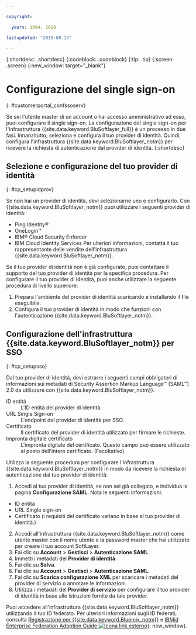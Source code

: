 ```yaml
---

copyright:

  years: 1994, 2018

lastupdated: "2018-08-13"

---
```


{:shortdesc: .shortdesc}
{:codeblock: .codeblock}
{:tip: .tip}
{:screen: .screen}
{:new_window: target="_blank"}


# Configurazione del single sign-on
{: #customerportal_confssoserv}

Se sei l'utente master di un account o hai accesso amministrativo ad esso, puoi configurare il single sign-on. La configurazione del single sign-on per l'infrastruttura {{site.data.keyword.BluSoftlayer_full}} è un processo in due fasi. Innanzitutto, seleziona e configura il tuo provider di identità. Quindi, configura l'infrastruttura {{site.data.keyword.BluSoftlayer_notm}} per ricevere la richiesta di autenticazione dal provider di identità.
{:shortdesc}

## Selezione e configurazione del tuo provider di identità
{: #cp_setupidprov}

Se non hai un provider di identità, devi selezionarne uno e configurarlo. Con {{site.data.keyword.BluSoftlayer_notm}} puoi utilizzare i seguenti provider di identità:
* Ping Identity&reg;
* OneLogin&trade;
* IBM&reg; Cloud Security Enforcer
* IBM Cloud Identity Services
Per ulteriori informazioni, contatta il tuo rappresentante delle vendite dell'infrastruttura {{site.data.keyword.BluSoftlayer_notm}}.

Se il tuo provider di identità non è già configurato, puoi contattare il supporto del tuo provider di identità per la specifica procedura. Per configurare il tuo provider di identità, puoi anche utilizzare la seguente procedura di livello superiore:
1. Prepara l'ambiente del provider di identità scaricando e installando il file eseguibile.
2. Configura il tuo provider di identità in modo che funzioni con l'autenticazione {{site.data.keyword.BluSoftlayer_notm}}.

## Configurazione dell'infrastruttura {{site.data.keyword.BluSoftlayer_notm}} per SSO
{: #cp_setupsso}

Dal tuo provider di identità, devi estrarre i seguenti campi obbligatori di informazioni sui metadati di Security Assertion Markup Language&trade; (SAML&trade;) 2.0 da utilizzare con {{site.data.keyword.BluSoftlayer_notm}}.
<dl>
<dt>ID entità</dt>
<dd>L'ID entità del provider di identità.</dd>
<dt>URL Single Sign-on</dt>
<dd>L'endpoint del provider di identità per SSO.</dd>
<dt>Certificato</dt>
<dd>Il certificato del provider di identità utilizzato per firmare le richieste.</dd>
<dt>Impronta digitale certificato</dt>
<dd>L'impronta digitale del certificato. Questo campo può essere utilizzato al posto dell'intero certificato. (Facoltativo)</dd>
</dl>

Utilizza la seguente procedura per configurare l'infrastruttura {{site.data.keyword.BluSoftlayer_notm}} in modo da ricevere la richiesta di autenticazione dal tuo provider di identità:
1. Accedi al tuo provider di identità, se non sei già collegato, e individua la pagina **Configurazione SAML**. Nota le seguenti informazioni:
  * ID entità
  * URL Single sign-on
  * Certificato (i requisiti del certificato variano in base al tuo provider di identità.)
2. Accedi all'infrastruttura {{site.data.keyword.BluSoftlayer_notm}} come utente master con il nome utente e la password master che hai utilizzato per creare il tuo account SoftLayer.
3. Fai clic su **Account** > **Gestisci** > **Autenticazione SAML**.
4. Immetti i metadati del **Provider di identità**.
5. Fai clic su **Salva**.
6. Fai clic su **Account** > **Gestisci** > **Autenticazione SAML**.
7. Fai clic su **Scarica configurazione XML** per scaricare i metadati del provider di servizio o annotare le informazioni.
8. Utilizza i metadati del **Provider di servizio** per configurare il tuo provider di identità in base alle istruzioni fornite da tale provider.  

Puoi accedere all'infrastruttura {{site.data.keyword.BluSoftlayer_notm}} utilizzando il tuo ID federato. Per ulteriori informazioni sugli ID federati, consulta [Registrazione per {{site.data.keyword.Bluemix_notm}}](/docs/account/adminpublic.html) e [IBMid Enterprise Federation Adoption Guide ![Icona link esterno](../icons/launch-glyph.svg)](https://ibm.box.com/v/IBMid-Federation-Guide){: new_window}.
